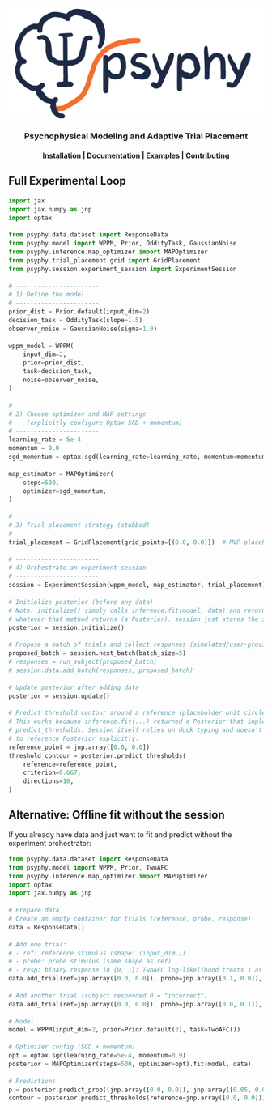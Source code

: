 ![psyphy logo](images/psyphy_logo_draft.png)

<div align="center">
	<picture>
	<source srcset="images/psyphy_logo_draft.png" media="(prefers-color-scheme: light)"/>
	<source srcset="images/psyphy_logo_draft.png"  media="(prefers-color-scheme: dark)"/>
	<!-- <img align="center" src="docs/assets/logo/logo_text_black.svg" alt="Inferno" width="400" style="padding-right: 10px; padding left: 10px;"/> -->
	</picture>
	<h3>Psychophysical Modeling and Adaptive Trial Placement</h3>
</div>



<h4 align="center">
  <a href="https://hmd101.github.io/psyphy/#install/">Installation</a> |  
  <a href="https://hmd101.github.io/psyphy/reference/">Documentation</a> | 
  <a href="https://hmd101.github.io/psyphy/examples/mvp/offline_fit_mvp/">Examples</a> | 
  <a href="https://hmd101.github.io/psyphy/CONTRIBUTING/">Contributing</a>
</h4>


## Full Experimental Loop 




```python
import jax
import jax.numpy as jnp
import optax

from psyphy.data.dataset import ResponseData
from psyphy.model import WPPM, Prior, OddityTask, GaussianNoise
from psyphy.inference.map_optimizer import MAPOptimizer
from psyphy.trial_placement.grid import GridPlacement
from psyphy.session.experiment_session import ExperimentSession

# -----------------------
# 1) Define the model
# -----------------------
prior_dist = Prior.default(input_dim=2)
decision_task = OddityTask(slope=1.5)
observer_noise = GaussianNoise(sigma=1.0)

wppm_model = WPPM(
	input_dim=2,
	prior=prior_dist,
	task=decision_task,
	noise=observer_noise,
)

# -----------------------
# 2) Choose optimizer and MAP settings
#    (explicitly configure Optax SGD + momentum)
# -----------------------
learning_rate = 5e-4
momentum = 0.9
sgd_momentum = optax.sgd(learning_rate=learning_rate, momentum=momentum)

map_estimator = MAPOptimizer(
	steps=500,
	optimizer=sgd_momentum,
)

# -----------------------
# 3) Trial placement strategy (stubbed)
# -----------------------
trial_placement = GridPlacement(grid_points=[(0.0, 0.0)])  # MVP placeholder

# -----------------------
# 4) Orchestrate an experiment session
# -----------------------
session = ExperimentSession(wppm_model, map_estimator, trial_placement) # session orchestrates the loop (ini/update/propose)

# Initialize posterior (before any data)
# Note: initialize() simply calls inference.fit(model, data) and returns
# whatever that method returns (a Posterior). session just stores the instance.
posterior = session.initialize()

# Propose a batch of trials and collect responses (simulated/user-provided)
proposed_batch = session.next_batch(batch_size=5)
# responses = run_subject(proposed_batch) 
# session.data.add_batch(responses, proposed_batch)

# Update posterior after adding data
posterior = session.update()

# Predict threshold contour around a reference (placeholder unit circle in MVP)
# This works because inference.fit(...) returned a Posterior that implements
# predict_thresholds. Session itself relies on duck typing and doesn’t need
# to reference Posterior explicitly.
reference_point = jnp.array([0.0, 0.0])
threshold_contour = posterior.predict_thresholds(
	reference=reference_point,
	criterion=0.667,
	directions=16,
)
```

## Alternative: Offline fit without the session
If you already have data and just want to fit and predict without the experiment orchestrator:

```python
from psyphy.data.dataset import ResponseData
from psyphy.model import WPPM, Prior, TwoAFC
from psyphy.inference.map_optimizer import MAPOptimizer
import optax
import jax.numpy as jnp

# Prepare data
# Create an empty container for trials (reference, probe, response)
data = ResponseData()

# Add one trial:
# - ref: reference stimulus (shape: (input_dim,))
# - probe: probe stimulus (same shape as ref)
# - resp: binary response in {0, 1}; TwoAFC log-likelihood treats 1 as "correct"
data.add_trial(ref=jnp.array([0.0, 0.0]), probe=jnp.array([0.1, 0.0]), resp=1)

# Add another trial (subject responded 0 = "incorrect")
data.add_trial(ref=jnp.array([0.0, 0.0]), probe=jnp.array([0.0, 0.1]), resp=0)

# Model
model = WPPM(input_dim=2, prior=Prior.default(2), task=TwoAFC())

# Optimizer config (SGD + momentum)
opt = optax.sgd(learning_rate=5e-4, momentum=0.9)
posterior = MAPOptimizer(steps=500, optimizer=opt).fit(model, data)

# Predictions
p = posterior.predict_prob((jnp.array([0.0, 0.0]), jnp.array([0.05, 0.05])))
contour = posterior.predict_thresholds(reference=jnp.array([0.0, 0.0]))
```